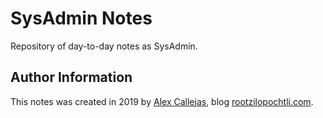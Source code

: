 # SysAdmin Notes

Repository of day-to-day notes as SysAdmin.

Author Information
------------------

This notes was created in 2019 by [Alex Callejas](https://www.twitter.com/dark_axl), blog [rootzilopochtli.com](https://www.rootzilopochtli.com/).


